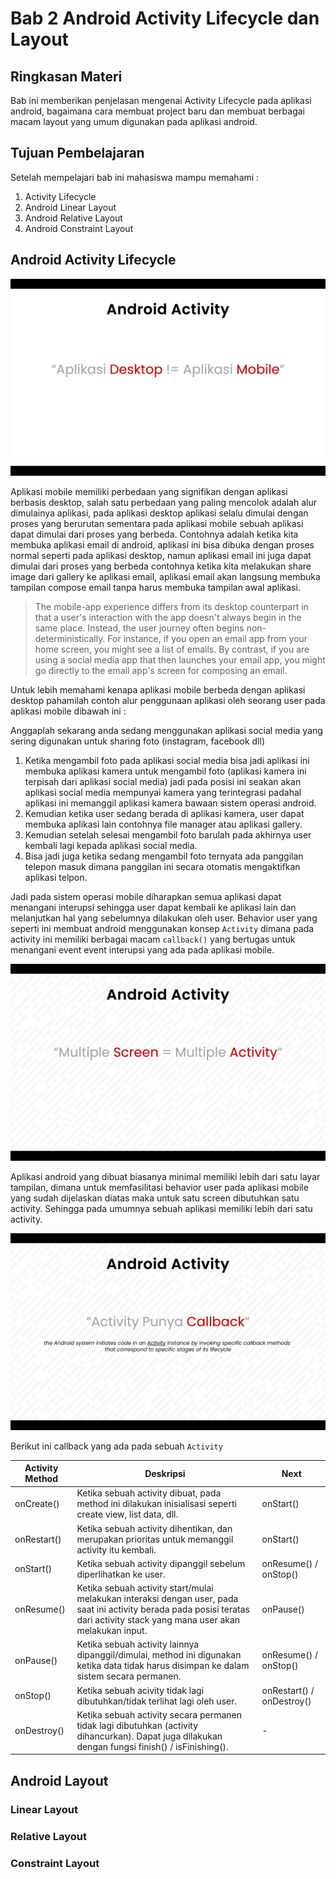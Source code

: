 # Bab 2 Android Activity Lifecycle dan Layout

## Ringkasan Materi

Bab ini memberikan penjelasan mengenai Activity Lifecycle pada aplikasi android, bagaimana cara membuat project baru dan membuat berbagai macam layout yang umum digunakan pada aplikasi android.

## Tujuan Pembelajaran

Setelah mempelajari bab ini mahasiswa mampu memahami :

1. Activity Lifecycle
2. Android Linear Layout
3. Android Relative Layout
4. Android Constraint Layout

## Android Activity Lifecycle

!['activitylifecycle'](images/02.activitylifecycle.png)

Aplikasi mobile memiliki perbedaan yang signifikan dengan aplikasi berbasis desktop, salah satu perbedaan yang paling mencolok adalah alur dimulainya aplikasi, pada aplikasi desktop aplikasi selalu dimulai dengan proses yang berurutan sementara pada aplikasi mobile sebuah aplikasi dapat dimulai dari proses yang berbeda.
Contohnya adalah ketika kita membuka aplikasi email di android, aplikasi ini bisa dibuka dengan proses normal seperti pada aplikasi desktop, namun aplikasi email ini juga dapat dimulai dari proses yang berbeda contohnya ketika kita melakukan share image dari gallery ke aplikasi email, aplikasi email akan langsung membuka tampilan compose email tanpa harus membuka tampilan awal aplikasi.

> The mobile-app experience differs from its desktop counterpart in that a user's interaction with the app doesn't always begin in the same place. Instead, the user journey often begins non-deterministically. For instance, if you open an email app from your home screen, you might see a list of emails. By contrast, if you are using a social media app that then launches your email app, you might go directly to the email app's screen for composing an email.

Untuk lebih memahami kenapa aplikasi mobile berbeda dengan aplikasi desktop pahamilah contoh alur penggunaan aplikasi oleh seorang user pada aplikasi mobile dibawah ini :

Anggaplah sekarang anda sedang menggunakan aplikasi social media yang sering digunakan untuk sharing foto (instagram, facebook dll)

1. Ketika mengambil foto pada aplikasi social media bisa jadi aplikasi ini membuka aplikasi kamera untuk mengambil foto (aplikasi kamera ini terpisah dari aplikasi social media) jadi pada posisi ini seakan akan aplikasi social media mempunyai kamera yang terintegrasi padahal aplikasi ini memanggil aplikasi kamera bawaan sistem operasi android.
2. Kemudian ketika user sedang berada di aplikasi kamera, user dapat membuka aplikasi lain contohnya file manager atau aplikasi gallery.
3. Kemudian setelah selesai mengambil foto barulah pada akhirnya user kembali lagi kepada aplikasi social media.
4. Bisa jadi juga ketika sedang mengambil foto ternyata ada panggilan telepon masuk dimana panggilan ini secara otomatis mengaktifkan aplikasi telpon.

Jadi pada sistem operasi mobile diharapkan semua aplikasi dapat menangani interupsi sehingga user dapat kembali ke aplikasi lain dan melanjutkan hal yang sebelumnya dilakukan oleh user. Behavior user yang seperti ini membuat android menggunakan konsep `Activity` dimana pada activity ini memiliki berbagai macam `callback()` yang bertugas untuk menangani event event interupsi yang ada pada aplikasi mobile.

!['activitylifecycle'](images/02.activitylifecycle-1.png)

Aplikasi android yang dibuat biasanya minimal memiliki lebih dari satu layar tampilan, dimana untuk memfasilitasi behavior user pada aplikasi mobile yang sudah dijelaskan diatas maka untuk satu screen dibutuhkan satu activity. Sehingga pada umumnya sebuah aplikasi memiliki lebih dari satu activity.

!['activitycallback'](images/02.activitycallback.png)

Berikut ini callback yang ada pada sebuah `Activity`

| Activity Method | Deskripsi                                                                                                                                                                      | Next                      |
| --------------- | ------------------------------------------------------------------------------------------------------------------------------------------------------------------------------ | ------------------------- |
| onCreate()      | Ketika sebuah activity dibuat, pada method ini dilakukan inisialisasi seperti create view, list data, dll.                                                                     | onStart()                 |
| onRestart()     | Ketika sebuah activity dihentikan, dan merupakan prioritas untuk memanggil activity itu kembali.                                                                               | onStart()                 |
| onStart()       | Ketika sebuah activity dipanggil sebelum diperlihatkan ke user.                                                                                                                | onResume() / onStop()     |
| onResume()      | Ketika sebuah activity start/mulai melakukan interaksi dengan user, pada saat ini activity berada pada posisi teratas dari activity stack yang mana user akan melakukan input. | onPause()                 |
| onPause()       | Ketika sebuah activity lainnya dipanggil/dimulai, method ini digunakan ketika data tidak harus disimpan ke dalam sistem secara permanen.                                       | onResume() / onStop()     |
| onStop()        | Ketika sebuah acivity tidak lagi dibutuhkan/tidak terlihat lagi oleh user.                                                                                                     | onRestart() / onDestroy() |
| onDestroy()     | Ketika sebuah activity secara permanen tidak lagi dibutuhkan (activity dihancurkan). Dapat juga dilakukan dengan fungsi finish() / isFinishing().                              | -                         |

## Android Layout

### Linear Layout

### Relative Layout

### Constraint Layout
